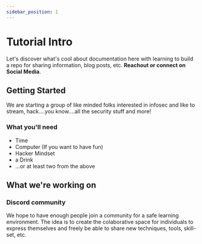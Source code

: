 ```yaml
---
sidebar_position: 1
---
```


# Tutorial Intro

Let's discover what's cool about documentation here with learning to build a repo for sharing information, blog posts, etc.  **Reachout or connect on Social Media**.

## Getting Started

We are starting a group of like minded folks interested in infosec and like to stream, hack....you know....all the security stuff and more!

### What you'll need

- Time
- Computer (If you want to have fun)
- Hacker Mindset
- a Drink
- ...or at least two from the above

## What we're working on


### Discord community

We hope to have enough people join a community for a safe learning environment. The idea is to create the colaborative space for individuals to express themselves and freely be able to share new techniques, tools, skill-set, etc.
